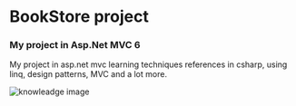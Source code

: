# BookStore project 
### My project in Asp.Net MVC 6

My project in asp.net mvc learning techniques references in csharp, using linq, design patterns, MVC and a lot more.

![knowleadge image](https://s2.glbimg.com/Mh_7GiNNU-wKxH2jZbiTfbdv-5k=/512x320/smart/e.glbimg.com/og/ed/f/original/2017/09/20/7.gif)


